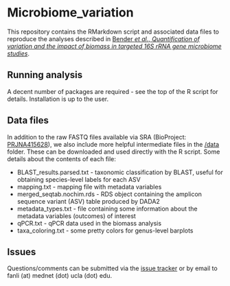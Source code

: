 # Microbiome_variation
This repository contains the RMarkdown script and associated data files to reproduce the analyses described in [Bender *et al*., *Quantification of variation and the impact of biomass in targeted 16S rRNA gene microbiome studies*](https://doi).

## Running analysis
A decent number of packages are required - see the top of the R script for details. Installation is up to the user.

## Data files
In addition to the raw FASTQ files available via SRA (BioProject: [PRJNA415628](https://www.ncbi.nlm.nih.gov/bioproject/PRJNA415628)), we also include more helpful intermediate files in the [/data](/data) folder. These can be downloaded and used directly with the R script. Some details about the contents of each file:
* BLAST_results.parsed.txt - taxonomic classification by BLAST, useful for obtaining species-level labels for each ASV
* mapping.txt - mapping file with metadata variables
* merged_seqtab.nochim.rds - RDS object containing the amplicon sequence variant (ASV) table produced by DADA2
* metadata_types.txt - file containing some information about the metadata variables (outcomes) of interest
* qPCR.txt - qPCR data used in the biomass analysis
* taxa_coloring.txt - some pretty colors for genus-level barplots

## Issues
Questions/comments can be submitted via the [issue tracker](https://github.com/AldrovandiLab/Microbiome_variation/issues) or by email to fanli (at) mednet (dot) ucla (dot) edu.

